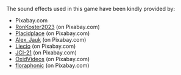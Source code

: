 The sound effects used in this game have been kindly provided by:

- Pixabay.com
- [RonKoster2023](https://pixabay.com/users/ronkoster2023-25675699/) (on Pixabay.com)
- [Placidplace](https://pixabay.com/users/placidplace-25572496/) (on Pixabay.com)
- [Alex_Jauk](https://pixabay.com/users/alex_jauk-16800354/) (on Pixabay.com)
- [Liecio](https://pixabay.com/users/liecio-3298866/) (on Pixabay.com)
- [JCI-21](https://pixabay.com/users/jci-21-21704840/) (on Pixabay.com)
- [OxidVideos](https://pixabay.com/users/oxidvideos-37598254/) (on Pixabay.com)
- [floraphonic](https://pixabay.com/users/floraphonic-38928062) (on Pixabay.com)